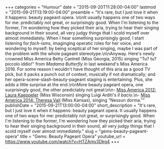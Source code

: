 +++
categories = "Humour"
date = "2015-09-20T11:28:00-04:00"
lastmod = "2015-09-21T13:19:00-04:00"
preamble = "It's rare, but I just love it when it happens: beauty pageant opera. \n\nIt usually happens one of two ways for me: predictably not great, or surprisingly good. When I'm listening to the former, I'm wondering how they picked their aria, trying to hear their singing background in their sound, all very judgy things that I scold myself over almost immediately. When I hear something surprisingly good, I start listening for *fach*-isms, imaginging operatic roles for her voice, and wondering to myself: by being sceptical of her singing, maybe I was part of the problem with the whole pageant stereotype.\n\nAnyway. Here's newly crowned Miss America Betty Cantrell (Miss Georgia, 2015) singing \"Tu? tu? piccolo iddio!\" from *Madama Butterfly* in last weekend's Miss America 2016. For some reason I wouldn't have thought of this aria as a good TV pick, but it packs a punch out of context, musically if not dramatically; and her opera-scene-slash-beauty-pageant staging is entertaining. Plus, she adds a little surprise at the end.\n\nMore beauty pageant opera, one surprisingly good, the other predictably not great:\n\n- [Miss America 2012: Laura Kaeppeler](https://www.youtube.com/watch?v=bL2sFdlUK40) (Miss Wisconsin) singing Luigi Arditi's *Il bacio*.\n- [Miss America 2014: Theresa Vail](https://www.youtube.com/watch?v=GojUwW6voyA) (Miss Kansas), singing \"Nessun dorma.\""
publishDate = "2015-09-21T13:00:00-04:00"
short_description = "It's rare, but I just love it when it happens: beauty pageant opera. It usually happens one of two ways for me: predictably not great, or surprisingly good. When I'm listening to the former, I'm wondering how they picked their aria, trying to hear their singing background in their sound, all very judgy things that I scold myself over almost immediately."
slug = "gems-beauty-pageant-opera"
title = "Gems: Beauty Pageant Opera"
youtube_url = https://www.youtube.com/watch?v=HTZAmv3Dkg4
+++


